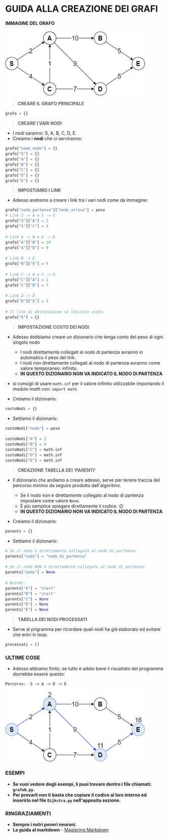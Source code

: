 # GUIDA ALLA CREAZIONE DEI GRAFI

#### IMMAGINE DEL GRAFO
![grafoStart](/img/grafoStart.png)

> **CREARE IL GRAFO PRINCIPALE**
```python
grafo = {}
```

> **CREARE I VARI NODI**
* I nodi saranno: S, A, B, C, D, E.
* Creiamo i **nodi** che ci serviranno:
```python
grafo["nome_nodo"] = {}
grafo["S"] = {}
grafo["A"] = {}
grafo["B"] = {}
grafo["C"] = {}
grafo["D"] = {}
grafo["E"] = {}
```

> **IMPOSTIAMO I LINK**
* Adesso andremo a creare i link tra i vari nodi come da immagine:
```python
grafo["nodo_partenza"]["nodo_arrivo"] = peso
# Link S -> A e S -> C
grafo["S"]["A"] = 2
grafo["S"]["C"] = 4

# Link A -> B e A -> D
grafo["A"]["B"] = 10
grafo["A"]["D"] = 9

# Link B -> E
grafo["B"]["E"] = 5

# Link C -> A e C -> D
grafo["C"]["A"] = 1
grafo["C"]["D"] = 7

# Link D -> E
grafo["D"]["E"] = 5

# Il link di destinazione va lasciato vuoto.
grafo["E"] = {}
```

> **IMPOSTAZIONE COSTO DEI NODI**
* Adesso dobbiamo creare un dizionario che tenga conto del peso di ogni singolo nodo
    * I nodi direttamente collegati al nodo di partenza avranno in automatico il peso del link.
    * I nodi non direttamente collegati al nodo di partenza avranno come valore temporaneo: infinito.
    * **IN QUESTO DIZIONARIO NON VA INDICATO IL NODO DI PARTENZA**

* si consigli di usare `math.inf` per il valore infinito utilizzabile importando il modulo *math* con: `import math`.

* Creiamo il dizionario:
```python   
costoNodi = {}
```
* Settiamo il dizionario:
```python
costoNodi["nodo"] = peso

costoNodi["A"] = 2
costoNodi["B"] = 4
costoNodi["C"] = math.inf
costoNodi["D"] = math.inf
costoNodi["E"] = math.inf
```

> **CREAZIONE TABELLA DEI 'PARENTI'**
* Il dizionario che andiamo a creare adesso, serve per tenere traccia del percorso minimo da seguire prodotto dall'algoritmo.
    * Se il nodo non è direttamente collegato al nodo di partenza impostare come valore `None`.
    * È più semplice spiegare direttamente il codice. :wink:
    * **IN QUESTO DIZIONARIO NON VA INDICATO IL NODO DI PARTENZA**
    
* Creiamo il dizionario:
```python
parents = {}
```

* Settiamo il dizionario:
```python
# Se il nodo è direttamente collegato al nodo di partenza:
parents["nodo"] = "nodo_di_partenza"

# Se il nodo NON è direttamente collegato al nodo di partenza:
parents["nodo"] = None

# Quindi:
parents["A"] = "start"
parents["B"] = "start"
parents["C"] = None
parents["D"] = None
parents["E"] = None
```

> **TABELLA DEI NODI PROCESSATI**
* Serve al prigramma per ricordare quali nodi ha già elaborato ed evitare che entri in loop.
```python
processati = []
```

### ULTIME COSE
* Adesso abbiamo finito, se tutto è adato bene il risualtato del programma dovrebbe essere questo:
```
Percorso:  S -> A -> D -> E
```
![grafoResult](/img/grafoResult.png)

### ESEMPI
* **Se vuoi vedere degli esempi, li puoi trovare dentro i file chiamati: `grafoN.py`.**
* **Per provarli non ti basta che copiare il codice al loro interno ed inserirlo nel file `Dijkstra.py` nell'apposita sezione.**


### RINGRAZIAMENTI

* **Sempre i notri poveri neuroni.**
* **La guida al markdown** - [Mastering Markdown](https://guides.github.com/features/mastering-markdown/)

